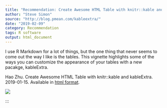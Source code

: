 ```yaml
---
title: "Recommendation: Create Awesome HTML Table with knitr::kable and kableExtra"
author: "Steve Simon"
source: "http://blog.pmean.com/kableextra/"
date: "2019-02-09"
category: Recommendation
tags: R software
output: html_document
---
```


I use R Markdown for a lot of things, but the one thing that never seems
to come out the way I like is the tables. This vignette highlights some
of the ways you can customize the appearance of your tables with a new
pacakge, kableExtra.

<!---More--->

Hao Zhu. Create Awesome HTML Table with knitr::kable and kableExtra.
2019-01-15. Available in [html
format](https://haozhu233.github.io/kableExtra/awesome_table_in_html.html).

![](../../../images/kableextra01.png)


:::

